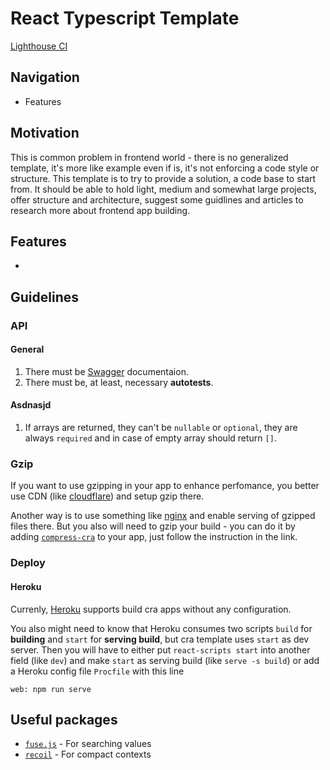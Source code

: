 # React Typescript Template
[Lighthouse CI]()

## Navigation

- Features

## Motivation

This is common problem in frontend world - there is no generalized template, it's more like example even if is, it's not enforcing a code style or structure. This template is to try to provide a solution, a code base to start from. It should be able to hold light, medium and somewhat large projects, offer structure and architecture, suggest some guidlines and articles to research more about frontend app building.

## Features

- 

## Guidelines

### API

#### General

1. There must be [Swagger](https://swagger.io/) documentaion.
1. There must be, at least, necessary **autotests**.

#### Asdnasjd

1. If arrays are returned, they can't be `nullable` or `optional`, they are always `required` and in case of empty array should return `[]`.

#### 

### Gzip

If you want to use gzipping in your app to enhance perfomance, you better use CDN (like [cloudflare](https://www.cloudflare.com/)) and setup gzip there.

Another way is to use something like [nginx](https://www.nginx.com/) and enable serving of gzipped files there. But you also will need to gzip your build - you can do it by adding [`compress-cra`](https://www.npmjs.com/package/compress-create-react-app) to your app, just follow the instruction in the link.

### Deploy

#### Heroku

Currenly, [Heroku](https://heroku.com/) supports build cra apps without any configuration.

You also might need to know that Heroku consumes two scripts `build` for **building** and `start` for **serving build**, but cra template uses `start` as dev server. Then you will have to either put `react-scripts start` into another field (like `dev`) and make `start` as serving build (like `serve -s build`) or add a Heroku config file `Procfile` with this line
```
web: npm run serve
```

## Useful packages

- [`fuse.js`](https://www.npmjs.com/package/fuse.js) - For searching values
- [`recoil`](https://www.npmjs.com/package/recoil) - For compact contexts
